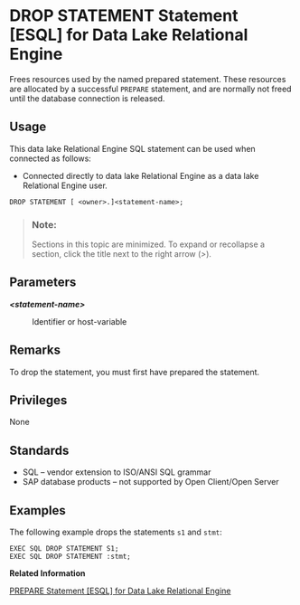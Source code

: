 <!-- loioa61d6f2f84f2101587fbc546b2c34e86 -->

# DROP STATEMENT Statement \[ESQL\] for Data Lake Relational Engine

Frees resources used by the named prepared statement. These resources are allocated by a successful `PREPARE` statement, and are normally not freed until the database connection is released.



<a name="loioa61d6f2f84f2101587fbc546b2c34e86__section_ovp_dvr_znb"/>

## Usage

This data lake Relational Engine SQL statement can be used when connected as follows:

-   Connected directly to data lake Relational Engine as a data lake Relational Engine user.



```
DROP STATEMENT [ <owner>.]<statement-name>;
```



> ### Note:  
> Sections in this topic are minimized. To expand or recollapse a section, click the title next to the right arrow \(*\>*\).



<a name="loioa61d6f2f84f2101587fbc546b2c34e86__IQ_Parameters"/>

## Parameters


<dl>
<dt><b>

*<statement-name\>*

</b></dt>
<dd>

Identifier or host-variable



</dd>
</dl>



<a name="loioa61d6f2f84f2101587fbc546b2c34e86__section_vwy_5wb_ccb"/>

## Remarks

To drop the statement, you must first have prepared the statement.



<a name="loioa61d6f2f84f2101587fbc546b2c34e86__IQ_Permissions"/>

## Privileges

None



<a name="loioa61d6f2f84f2101587fbc546b2c34e86__IQ_Standards"/>

## Standards

-   SQL – vendor extension to ISO/ANSI SQL grammar
-   SAP database products – not supported by Open Client/Open Server



<a name="loioa61d6f2f84f2101587fbc546b2c34e86__IQ_Examples"/>

## Examples

The following example drops the statements `s1` and `stmt`:

```
EXEC SQL DROP STATEMENT S1;
EXEC SQL DROP STATEMENT :stmt;
```

**Related Information**  


[PREPARE Statement \[ESQL\] for Data Lake Relational Engine](prepare-statement-esql-for-data-lake-relational-engine-a621eea.md "Prepares a statement to be executed later or used for a cursor.")

